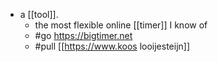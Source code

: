 - a [[tool]].
	- the most flexible online [[timer]] I know of
	- #go https://bigtimer.net
	- #pull [[https://www.koos looijesteijn]]
